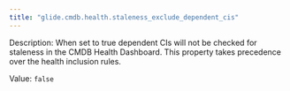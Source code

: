 ```yaml
---
title: "glide.cmdb.health.staleness_exclude_dependent_cis"
---
```


Description: When set to true dependent CIs will not be checked for staleness in the CMDB Health Dashboard. This property takes precedence over the health inclusion rules.

Value: `false`